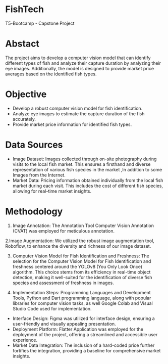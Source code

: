 # FishTech
T5-Bootcamp  - Capstone Project  
# Abstact
The project aims to develop a computer vision model that can
identify different types of fish and analyze their capture duration
by analyzing their eye images. Additionally, the model is designed
to provide market price averages based on the identified fish
types.
# Objective 
- Develop a robust computer vision model for fish identification.
- Analyze eye images to estimate the capture duration of the fish accurately.
- Provide market price information for identified fish types.
# Data Sources
- Image Dataset: Images collected through on-site photography during visits to the local fish market. This ensures a firsthand and diverse representation of various fish species in the market ,In addition to some Images from the Internet.
- Market Data: Pricing information obtained individually from the local fish market during each visit. This includes the cost of different fish species, allowing for real-time market insights.
# Methodology
1. Image Annotation: The Annotation Tool Computer Vision Annotation (CVAT) was employed for meticulous annotation.

2.Image Augmentation: We utilized the robust image augmentation tool, Roboflow, to enhance the diversity and richness of our image dataset.

3. Computer Vision Model for Fish Identification and Freshness: The selection for the Computer Vision Model for Fish Identification and freshness centered around the YOLOv8 (You Only Look Once)
algorithm. This choice stems from its efficiency in real-time object detection, making it well-suited for the identification of diverse fish species and assessment of freshness in images.

4. Implementation Steps: Programming Languages and Development Tools, Python and Dart programming language, along
with popular libraries for computer vision tasks, as well Google Colab and Visual Studio Code used for implementation.
- Interface Design: Figma was utilized for interface design, ensuring a user-friendly and visually appealing presentation.
- Deployment Platform: Flatter Application was employed for the deployment of the project, offering a streamlined and accessible user experience.
- Market Data Integration: The inclusion of a hard-coded price further fortifies the integration, providing a baseline for comprehensive market insights.
